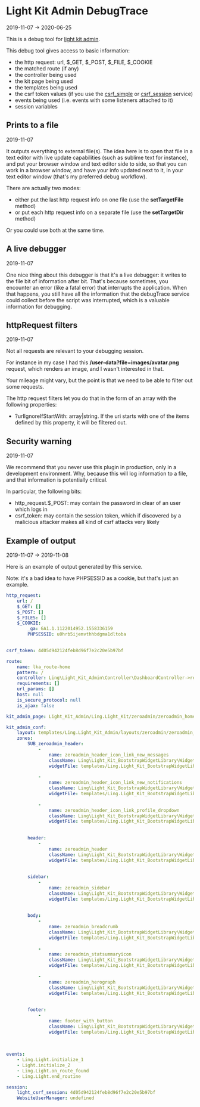 Light Kit Admin DebugTrace
==================
2019-11-07 -> 2020-06-25



This is a debug tool for [light kit admin](https://github.com/lingtalfi/Light_Kit_Admin).

This debug tool gives access to basic information:


- the http request: url, $_GET, $_POST, $_FILE, $_COOKIE
- the matched route (if any)
- the controller being used
- the kit page being used
- the templates being used
- the csrf token values (if you use the [csrf_simple](/komin/jin_site_demo/universe/Ling/Light_CsrfSimple) or [csrf_session](https://github.com/lingtalfi/Light_CsrfSession) service)
- events being used (i.e. events with some listeners attached to it)
- session variables




Prints to a file
-----------
2019-11-07


It outputs everything to external file(s).
The idea here is to open that file in a text editor with live update capabilities (such as sublime text for instance),
and put your browser window and text editor side to side, so that you can work in a browser window,
and have your info updated next to it, in your text editor window (that's my preferred debug workflow).

There are actually two modes: 

- either put the last http request info on one file (use the **setTargetFile** method)
- or put each http request info on a separate file (use the **setTargetDir** method)


Or you could use both at the same time.



A live debugger
-----------
2019-11-07


One nice thing about this debugger is that it's a live debugger: it writes to the file bit of information after bit.
That's because sometimes, you encounter an error (like a fatal error) that interrupts the application.
When that happens, you still have all the information that the debugTrace service could collect before the script was interrupted,
which is a valuable information for debugging. 



httpRequest filters
--------------
2019-11-07


Not all requests are relevant to your debugging session.

For instance in my case I had this **/user-data?file=images/avatar.png** request, which renders an image,
and I wasn't interested in that.

Your mileage might vary, but the point is that we need to be able to filter out some requests.


The http request filters let you do that in the form of an array with the following properties:


- ?urlIgnoreIfStartWith: array|string. If the uri starts with one of the items defined by this property, it will be filtered out.  


Security warning
-------------
2019-11-07


We recommend that you never use this plugin in production, only in a development environment.
Why, because this will log information to a file, and that information is potentially critical.

In particular, the following bits:

- http_request.$_POST: may contain the password in clear of an user which logs in
- csrf_token: may contain the session token, which if discovered by a malicious attacker makes all kind of csrf attacks very likely





Example of output
-----------
2019-11-07 -> 2019-11-08

Here is an example of output generated by this service.

Note: it's a bad idea to have PHPSESSID as a cookie, but that's just an example.


```yaml
http_request: 
    url: /
    $_GET: []
    $_POST: []
    $_FILES: []
    $_COOKIE: 
        _ga: GA1.1.1122014952.1558336159
        PHPSESSID: u0hrb5ijemvthhbdgma1dltoba
    

csrf_token: 4d05d942124feb8d96f7e2c20e5b97bf

route: 
    name: lka_route-home
    pattern: /
    controller: Ling\Light_Kit_Admin\Controller\DashboardController->render
    requirements: []
    url_params: []
    host: null
    is_secure_protocol: null
    is_ajax: false

kit_admin_page: Light_Kit_Admin/Ling.Light_Kit/zeroadmin/zeroadmin_home

kit_admin_conf: 
    layout: templates/Ling.Light_Kit_Admin/layouts/zeroadmin/zeroadmin_main_layout.php
    zones: 
        SUB_zeroadmin_header: 
            - 
                name: zeroadmin_header_icon_link_new_messages
                className: Ling\Light_Kit_BootstrapWidgetLibrary\Widget\Picasso\ZeroAdminHeaderNewMessagesIconLinkWidget (picasso)
                widgetFile: templates/Ling.Light_Kit_BootstrapWidgetLibrary/widgets/picasso/ZeroAdminHeaderNewMessagesIconLinkWidget/default.php
            
            - 
                name: zeroadmin_header_icon_link_new_notifications
                className: Ling\Light_Kit_BootstrapWidgetLibrary\Widget\Picasso\ZeroAdminHeaderNewNotificationsIconLinkWidget (picasso)
                widgetFile: templates/Ling.Light_Kit_BootstrapWidgetLibrary/widgets/picasso/ZeroAdminHeaderNewNotificationsIconLinkWidget/default.php
            
            - 
                name: zeroadmin_header_icon_link_profile_dropdown
                className: Ling\Light_Kit_BootstrapWidgetLibrary\Widget\Picasso\ZeroAdminHeaderProfileDropdownLinkWidget (picasso)
                widgetFile: templates/Ling.Light_Kit_BootstrapWidgetLibrary/widgets/picasso/ZeroAdminHeaderProfileDropdownLinkWidget/default.php
            
        
        header: 
            - 
                name: zeroadmin_header
                className: Ling\Light_Kit_BootstrapWidgetLibrary\Widget\Picasso\ZeroAdminHeaderWidget (picasso)
                widgetFile: templates/Ling.Light_Kit_BootstrapWidgetLibrary/widgets/picasso/ZeroAdminHeaderWidget/default.php
            
        
        sidebar: 
            - 
                name: zeroadmin_sidebar
                className: Ling\Light_Kit_BootstrapWidgetLibrary\Widget\Picasso\ZeroAdminSidebarWidget (picasso)
                widgetFile: templates/Ling.Light_Kit_BootstrapWidgetLibrary/widgets/picasso/ZeroAdminSidebarWidget/default.php
            
        
        body: 
            - 
                name: zeroadmin_breadcrumb
                className: Ling\Light_Kit_BootstrapWidgetLibrary\Widget\Picasso\ZeroAdminBreadcrumbWidget (picasso)
                widgetFile: templates/Ling.Light_Kit_BootstrapWidgetLibrary/widgets/picasso/ZeroAdminBreadcrumbWidget/default.php
            
            - 
                name: zeroadmin_statsummaryicon
                className: Ling\Light_Kit_BootstrapWidgetLibrary\Widget\Picasso\ZeroAdminStatSummaryIconWidget (picasso)
                widgetFile: templates/Ling.Light_Kit_BootstrapWidgetLibrary/widgets/picasso/ZeroAdminStatSummaryIconWidget/default.php
            
            - 
                name: zeroadmin_herograph
                className: Ling\Light_Kit_BootstrapWidgetLibrary\Widget\Picasso\ZeroAdminHeroGraphWidget (picasso)
                widgetFile: templates/Ling.Light_Kit_BootstrapWidgetLibrary/widgets/picasso/ZeroAdminHeroGraphWidget/default.php
            
        
        footer: 
            - 
                name: footer_with_button
                className: Ling\Light_Kit_BootstrapWidgetLibrary\Widget\Picasso\FooterWithButtonWidget (picasso)
                widgetFile: templates/Ling.Light_Kit_BootstrapWidgetLibrary/widgets/picasso/FooterWithButtonWidget/default.php
            
        
    
events: 
    - Ling.Light.initialize_1
    - Light.initialize_2
    - Ling.Light.on_route_found
    - Ling.Light.end_routine

session: 
    light_csrf_session: 4d05d942124feb8d96f7e2c20e5b97bf
    WebsiteUserManager: undefined

```

